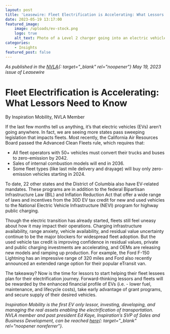 ```yaml
---
layout: post
title: 'Leasewire: Fleet Electrification is Accelerating: What Lessors Need to Know'
date: 2023-05-19 13:17:00
featured_image:
    image: /uploads/ev-stock.png
    logo: true
    alt_text: Photo of a Level 2 charger going into an electric vehicle charging port
categories:
    - Insights
featured_post: false
---
```

*As published in the [NVLA](https://www.nvla.org/){: target="_blank" rel="noopener"} May 19, 2023 issue of Leasewire*

# Fleet Electrification is Accelerating: What Lessors Need to Know

By Inspiration Mobility, NVLA Member

If the last few months tell us anything, it’s that electric vehicles (EVs) aren’t going anywhere. In fact, we are seeing more states pass sweeping legislation that impacts fleets. Most recently, the California Air Resources Board passed the Advanced Clean Fleets rule, which requires that:&nbsp;

* All fleet operators with 50+ vehicles must convert their trucks and buses to zero-emission by 2042.
* Sales of internal combustion models will end in 2036.
* Some fleet types (like last mile delivery and drayage) will buy only zero-emission vehicles starting in 2024.

To date, 22 other states and the District of Columbia also have EV-related mandates. These programs are in addition to the federal Bipartisan Infrastructure Law (BIL) and Inflation Reduction Act that offer a wide range of laws and incentives from the 30D EV tax credit for new and used vehicles to the National Electric Vehicle Infrastructure (NEVI) program for highway public charging.

Though the electric transition has already started, fleets still feel uneasy about how it may impact their operations. Charging infrastructure availability, range anxiety, vehicle availability, and residual value uncertainty continue to be the major blockers for widespread fleet adoption. But the used vehicle tax credit is improving confidence in residual values, private and public charging investments are accelerating, and OEMs are releasing new models and ramping up production. For example, the Ford F-150 Lightning has an impressive range of 320 miles and Ford also recently announced an extended range option for their popular eTransit van.

The takeaway? Now is the time for lessors to start helping their fleet lessees plan for their electrification journey. Forward-thinking lessors and fleets will be rewarded by the enhanced financial profile of EVs (i.e. - lower fuel, maintenance, and lifecycle costs), take early advantage of grant programs, and secure supply of their desired vehicles.

*Inspiration Mobility is the first EV only lessor, investing, developing, and managing the real assets enabling the electrification of transportation. NVLA member and past president Ed Kaye, Inspiration’s SVP of Sales and Business Development, can be reached [here](mailto:ekaye@inspirationmobility.com){: target="_blank" rel="noopener noreferrer"}.*
